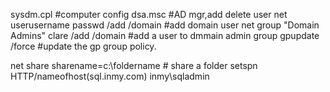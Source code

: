 sysdm.cpl   #computer config
dsa.msc  #AD mgr,add delete user
net userusername passwd /add /domain     #add domain user
net group "Domain Admins" clare /add /domain   #add a user to dmmain admin group
gpupdate /force      #update the gp group policy. 

net share sharename=c:\foldername          # share a folder
setspn HTTP/nameofhost(sql.inmy.com) inmy\sqladmin
